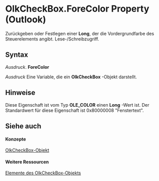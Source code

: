 
# OlkCheckBox.ForeColor Property (Outlook)

Zurückgeben oder Festlegen einer  **Long**, der die Vordergrundfarbe des Steuerelements angibt. Lese-/Schreibzugriff.


## Syntax

 _Ausdruck_. **ForeColor**

 _Ausdruck_ Eine Variable, die ein **OlkCheckBox** -Objekt darstellt.


## Hinweise

Diese Eigenschaft ist vom Typ  **OLE_COLOR** einen **Long** -Wert ist. Der Standardwert für diese Eigenschaft ist 0x80000008 "Fenstertext".


## Siehe auch


#### Konzepte


[OlkCheckBox-Objekt](79460205-a604-7011-a9b3-14e651807f09.md)
#### Weitere Ressourcen


[Elemente des OlkCheckBox-Objekts](http://msdn.microsoft.com/library/acf62b06-215d-6b2b-57b0-ccbfd0c92aed%28Office.15%29.aspx)